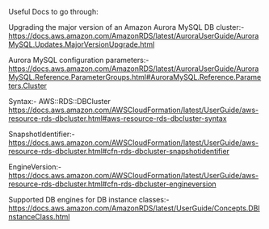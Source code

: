 Useful Docs to go through:

Upgrading the major version of an Amazon Aurora MySQL DB cluster:- 
https://docs.aws.amazon.com/AmazonRDS/latest/AuroraUserGuide/AuroraMySQL.Updates.MajorVersionUpgrade.html

Aurora MySQL configuration parameters:-
https://docs.aws.amazon.com/AmazonRDS/latest/AuroraUserGuide/AuroraMySQL.Reference.ParameterGroups.html#AuroraMySQL.Reference.Parameters.Cluster

Syntax:- AWS::RDS::DBCluster
https://docs.aws.amazon.com/AWSCloudFormation/latest/UserGuide/aws-resource-rds-dbcluster.html#aws-resource-rds-dbcluster-syntax

SnapshotIdentifier:-
https://docs.aws.amazon.com/AWSCloudFormation/latest/UserGuide/aws-resource-rds-dbcluster.html#cfn-rds-dbcluster-snapshotidentifier

EngineVersion:-
https://docs.aws.amazon.com/AWSCloudFormation/latest/UserGuide/aws-resource-rds-dbcluster.html#cfn-rds-dbcluster-engineversion

Supported DB engines for DB instance classes:-
https://docs.aws.amazon.com/AmazonRDS/latest/UserGuide/Concepts.DBInstanceClass.html





